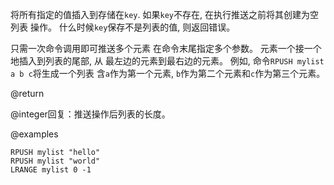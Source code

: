 将所有指定的值插入到存储在`key`.
如果`key`不存在, 在执行推送之前将其创建为空列表
操作。
什么时候`key`保存不是列表的值, 则返回错误。

只需一次命令调用即可推送多个元素
在命令末尾指定多个参数。
元素一个接一个地插入到列表的尾部, 从
最左边的元素到最右边的元素。
例如, 命令`RPUSH mylist a b c`将生成一个列表
含`a`作为第一个元素, `b`作为第二个元素和`c`作为第三个元素。

@return

@integer回复：推送操作后列表的长度。

@examples

```cli
RPUSH mylist "hello"
RPUSH mylist "world"
LRANGE mylist 0 -1
```
